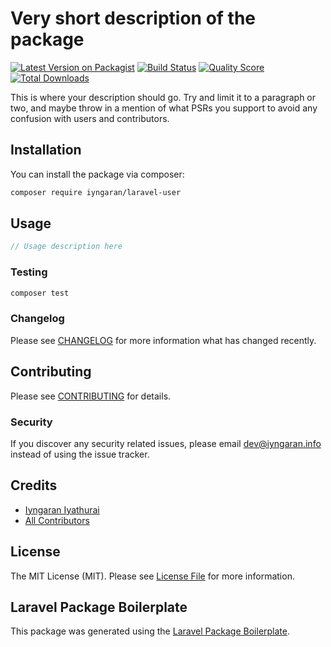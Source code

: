 # Very short description of the package

[![Latest Version on Packagist](https://img.shields.io/packagist/v/iyngaran/laravel-user.svg?style=flat-square)](https://packagist.org/packages/iyngaran/laravel-user)
[![Build Status](https://img.shields.io/travis/iyngaran/laravel-user/master.svg?style=flat-square)](https://travis-ci.org/iyngaran/laravel-user)
[![Quality Score](https://img.shields.io/scrutinizer/g/iyngaran/laravel-user.svg?style=flat-square)](https://scrutinizer-ci.com/g/iyngaran/laravel-user)
[![Total Downloads](https://img.shields.io/packagist/dt/iyngaran/laravel-user.svg?style=flat-square)](https://packagist.org/packages/iyngaran/laravel-user)

This is where your description should go. Try and limit it to a paragraph or two, and maybe throw in a mention of what PSRs you support to avoid any confusion with users and contributors.

## Installation

You can install the package via composer:

```bash
composer require iyngaran/laravel-user
```

## Usage

``` php
// Usage description here
```

### Testing

``` bash
composer test
```

### Changelog

Please see [CHANGELOG](CHANGELOG.md) for more information what has changed recently.

## Contributing

Please see [CONTRIBUTING](CONTRIBUTING.md) for details.

### Security

If you discover any security related issues, please email dev@iyngaran.info instead of using the issue tracker.

## Credits

- [Iyngaran Iyathurai](https://github.com/iyngaran)
- [All Contributors](../../contributors)

## License

The MIT License (MIT). Please see [License File](LICENSE.md) for more information.

## Laravel Package Boilerplate

This package was generated using the [Laravel Package Boilerplate](https://laravelpackageboilerplate.com).